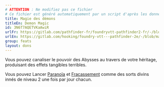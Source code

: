 ```yaml
---
# ATTENTION : Ne modifiez pas ce fichier
# Ce fichier est généré automatiquement par un script d'après les données du module Foundry VTT officiel et de sa traduction
title: Magie des démons
titleEn: Demon Magic
id: 3N6T7AQETVKaAwiR
urlFr: https://gitlab.com/pathfinder-fr/foundryvtt-pathfinder2-fr/-/blob/master/data/feats/3N6T7AQETVKaAwiR.htm
urlEn: https://gitlab.com/hooking/foundry-vtt---pathfinder-2e/-/blob/master/packs/data/feats.db/demon-magic.json
group: feats
layout: dons
---
```

Vous pouvez canaliser le pouvoir des Abysses au travers de votre héritage, produisant des effets tangibles terribles.

Vous pouvez Lancer [Paranoïa](../spells/paranoïa.md) et [Fracassement](../spells/fracassement.md) comme des sorts divins innés de niveau 2 une fois par jour chacun.


